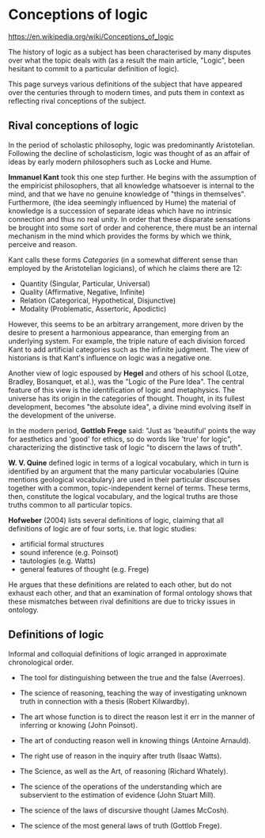 # Conceptions of logic

https://en.wikipedia.org/wiki/Conceptions_of_logic

The history of logic as a subject has been characterised by many disputes over what the topic deals with (as a result the main article, "Logic", been hesitant to commit to a particular definition of logic).

This page surveys various definitions of the subject that have appeared over the centuries through to modern times, and puts them in context as reflecting rival conceptions of the subject.

## Rival conceptions of logic

In the period of scholastic philosophy, logic was predominantly Aristotelian. Following the decline of scholasticism, logic was thought of as an affair of ideas by early modern philosophers such as Locke and Hume.

**Immanuel Kant** took this one step further. He begins with the assumption of the empiricist philosophers, that all knowledge whatsoever is internal to the mind, and that we have no genuine knowledge of "things in themselves". Furthermore, (the idea seemingly influenced by Hume) the material of knowledge is a succession of separate ideas which have no intrinsic connection and thus no real unity. In order that these disparate sensations be brought into some sort of order and coherence, there must be an internal mechanism in the mind which provides the forms by which we think, perceive and reason.

Kant calls these forms *Categories* (in a somewhat different sense than employed by the Aristotelian logicians), of which he claims there are 12:
- Quantity (Singular,    Particular,   Universal)
- Quality  (Affirmative, Negative,     Infinite)
- Relation (Categorical, Hypothetical, Disjunctive)
- Modality (Problematic, Assertoric,   Apodictic)

However, this seems to be an arbitrary arrangement, more driven by the desire to present a harmonious appearance, than emerging from an underlying system. For example, the triple nature of each division forced Kant to add artificial categories such as the infinite judgment. The view of historians is that Kant's influence on logic was a negative one.

Another view of logic espoused by **Hegel** and others of his school (Lotze, Bradley, Bosanquet, et al.), was the "Logic of the Pure Idea". The central feature of this view is the identification of logic and metaphysics. The universe has its origin in the categories of thought. Thought, in its fullest development, becomes "the absolute idea", a divine mind evolving itself in the development of the universe.

In the modern period, **Gottlob Frege** said: "Just as 'beautiful' points the way for aesthetics and 'good' for ethics, so do words like 'true' for logic", characterizing the distinctive task of logic "to discern the laws of truth".

**W. V. Quine** defined logic in terms of a logical vocabulary, which in turn is identified by an argument that the many particular vocabularies (Quine mentions geological vocabulary) are used in their particular discourses together with a common, topic-independent kernel of terms. These terms, then, constitute the logical vocabulary, and the logical truths are those truths common to all particular topics.

**Hofweber** (2004) lists several definitions of logic, claiming that all definitions of logic are of four sorts, i.e. that logic studies:
- artificial formal structures
- sound inference (e.g. Poinsot)
- tautologies (e.g. Watts)
- general features of thought (e.g. Frege)

He argues that these definitions are related to each other, but do not exhaust each other, and that an examination of formal ontology shows that these mismatches between rival definitions are due to tricky issues in ontology.

## Definitions of logic

Informal and colloquial definitions of logic arranged in approximate chronological order.

* The tool for distinguishing between the true and the false (Averroes).

* The science of reasoning, teaching the way of investigating unknown truth in connection with a thesis (Robert Kilwardby).

* The art whose function is to direct the reason lest it err in the manner of inferring or knowing (John Poinsot).

* The art of conducting reason well in knowing things (Antoine Arnauld).

* The right use of reason in the inquiry after truth (Isaac Watts).

* The Science, as well as the Art, of reasoning (Richard Whately).

* The science of the operations of the understanding which are subservient to the estimation of evidence (John Stuart Mill).

* The science of the laws of discursive thought (James McCosh).

* The science of the most general laws of truth (Gottlob Frege).
